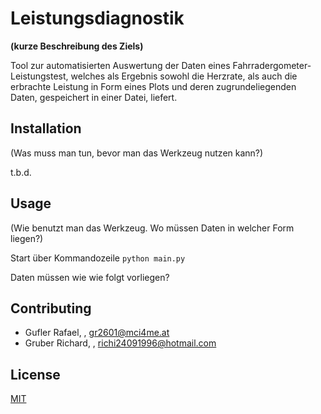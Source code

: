 # Leistungsdiagnostik
**(kurze Beschreibung des Ziels)**

Tool zur automatisierten Auswertung der Daten eines Fahrradergometer-Leistungstest, welches als Ergebnis sowohl die Herzrate, als auch die erbrachte Leistung in Form eines Plots und deren zugrundeliegenden Daten, gespeichert in einer Datei, liefert.

## Installation

(Was muss man tun, bevor man das Werkzeug nutzen kann?)

t.b.d.

## Usage

(Wie benutzt man das Werkzeug. Wo müssen Daten in welcher Form liegen?)

Start über Kommandozeile
```python main.py```

Daten müssen wie wie folgt vorliegen?

## Contributing

- Gufler Rafael, , gr2601@mci4me.at
- Gruber Richard, , richi24091996@hotmail.com

## License
[MIT](https://choosealicense.com/licenses/mit/)
